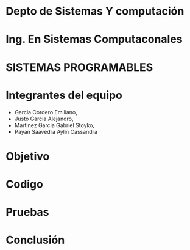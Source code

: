 # Depto de Sistemas Y computación 
# Ing. En Sistemas Computaconales
# SISTEMAS PROGRAMABLES 
# Integrantes del equipo
 * Garcia Cordero Emiliano,
 * Justo Garcia Alejandro,
 * Martinez Garcia Gabriel Stoyko,
 * Payan Saavedra Aylin Cassandra
# Objetivo



# Codigo



# Pruebas



# Conclusión 
